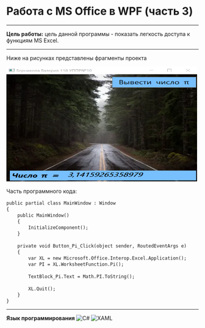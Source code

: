 # Работа с MS Office в WPF (часть 3)
-------
**Цель работы:** цель данной программы - показать легкость доступа к функциям MS Excel.

--------

Ниже на рисунках представлены фрагменты проекта


<img src="https://github.com/BernikovaLera/College-of-Computer-Science-and-Programming-of-the-Financial-University/blob/main/Projects%20in%20C%23/Working%20with%20MS%20Office%20in%20WPF_3/%D0%A0%D0%B8%D1%81%D1%83%D0%BD%D0%BE%D0%BA1.png" width="500" height="300" >



Часть программного кода:

    public partial class MainWindow : Window
    {
        public MainWindow()
        {
            InitializeComponent();
        }

        private void Button_Pi_Click(object sender, RoutedEventArgs e)
        {
            var XL = new Microsoft.Office.Interop.Excel.Application();
            var PI = XL.WorksheetFunction.Pi();

            TextBlock_Pi.Text = Math.PI.ToString();

            XL.Quit();
        }
    }




--------

**Язык программирования**
![C#](https://img.shields.io/badge/c%23-%23239120.svg?style=for-the-badge&logo=c-sharp&logoColor=white)
![XAML](https://img.shields.io/badge/XAML-%23239120.svg?style=for-the-badge&logo=xaml&logoColor=white)
